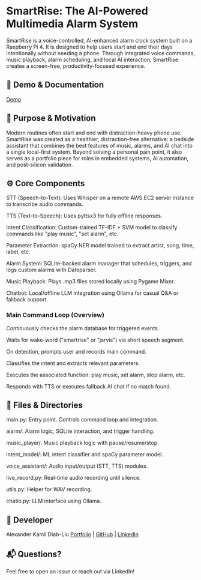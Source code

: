 # SmartRise: The AI-Powered Multimedia Alarm System

SmartRise is a voice-controlled, AI-enhanced alarm clock system built on a Raspberry Pi 4. It is designed to help users start and end their days intentionally without needing a phone. Through integrated voice commands, music playback, alarm scheduling, and local AI interaction, SmartRise creates a screen-free, productivity-focused experience.

## 📸 Demo & Documentation
[Demo](https://drive.google.com/file/d/1xjQ_AtIRt9Aot3gjrQRl_ckbW8xgyLdE/view?usp=sharing)

## 🎯 Purpose & Motivation

Modern routines often start and end with distraction-heavy phone use. SmartRise was created as a healthier, distraction-free alternative: a bedside assistant that combines the best features of music, alarms, and AI chat into a single local-first system. Beyond solving a personal pain point, it also serves as a portfolio piece for roles in embedded systems, AI automation, and post-silicon validation.

## ⚙️ Core Components

STT (Speech-to-Text): Uses Whisper on a remote AWS EC2 server instance to transcribe audio commands.

TTS (Text-to-Speech): Uses pyttsx3 for fully offline responses.

Intent Classification: Custom-trained TF-IDF + SVM model to classify commands like "play music", "set alarm", etc.

Parameter Extraction: spaCy NER model trained to extract artist, song, time, label, etc.

Alarm System: SQLite-backed alarm manager that schedules, triggers, and logs custom alarms with Dateparser.

Music Playback: Plays .mp3 files stored locally using Pygame Mixer.

Chatbot: Local/offline LLM integration using Ollama for casual Q&A or fallback support.


### Main Command Loop (Overview)

Continuously checks the alarm database for triggered events.

Waits for wake-word ("smartrise" or "jarvis") via short speech segment.

On detection, prompts user and records main command.

Classifies the intent and extracts relevant parameters.

Executes the associated function: play music, set alarm, stop alarm, etc.

Responds with TTS or executes fallback AI chat if no match found.


## 🧩 Files & Directories

main.py: Entry point. Controls command loop and integration.

alarm/: Alarm logic, SQLite interaction, and trigger handling.

music_player/: Music playback logic with pause/resume/stop.

intent_model/: ML intent classifier and spaCy parameter model.

voice_assistant/:  Audio input/output (STT, TTS) modules.

live_record.py: Real-time audio recording until silence.

utils.py:  Helper for WAV recording.

chatio.py: LLM interface using Ollama.


## 👤 Developer

Alexander Kamil Diab-Liu
[Portfolio](https://alexdiabliu.github.io/) | [GitHub](https://github.com/alexdiabliu) | [LinkedIn](https://www.linkedin.com/in/alexdiabliu/)


## 📬 Questions?
Feel free to open an issue or reach out via LinkedIn!

